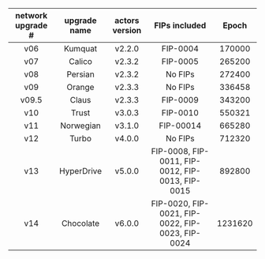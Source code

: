 | network upgrade # | upgrade name | actors version |                     FIPs included                    |  Epoch  |
|:-----------------:|:------------:|:--------------:|:----------------------------------------------------:|:-------:|
|        v06        |    Kumquat   |     v2.2.0     |                       FIP-0004                       |  170000 |
|        v07        |    Calico    |     v2.3.2     |                       FIP-0005                       |  265200 |
|        v08        |    Persian   |     v2.3.2     |                        No FIPs                       |  272400 |
|        v09        |    Orange    |     v2.3.3     |                        No FIPs                       |  336458 |
|       v09.5       |     Claus    |     v2.3.3     |                       FIP-0009                       |  343200 |
|        v10        |     Trust    |     v3.0.3     |                       FIP-0010                       |  550321 |
|        v11        |   Norwegian  |     v3.1.0     |                       FIP-00014                      |  665280 |
|        v12        |     Turbo    |     v4.0.0     |                        No FIPs                       |  712320 |
|        v13        |  HyperDrive  |     v5.0.0     | FIP-0008, FIP-0011, FIP-0012, FIP-0013, FIP-0015     |  892800 |
|        v14        |   Chocolate  |     v6.0.0     | FIP-0020, FIP-0021, FIP-0022, FIP-0023, FIP-0024     | 1231620 |
